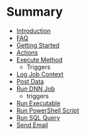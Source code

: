 # Summary

* [Introduction](README.md)
* [FAQ](faq.md)
* [Getting Started](getting_started.md)
* [Actions](actions.md)
* [Execute Method](execute_method.md)
   * Triggers
* [Log Job Context](log_job_context.md)
* [Post Data](post_data.md)
* [Run DNN Job](run_dnn_job.md)
   * triggers
* [Run Executable](run_executable.md)
* [Run PowerShell Script](run_powershell_script.md)
* [Run SQL Query](run_sql_query.md)
* [Send Email](send_email.md)

